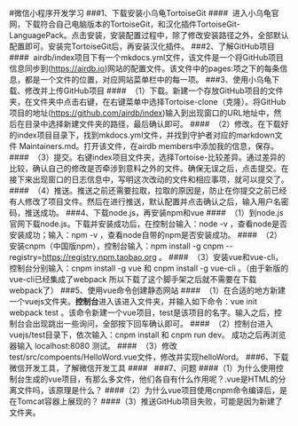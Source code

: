 #微信小程序开发学习
###1、下载安装小乌龟TortoiseGit
####&nbsp;&nbsp;进入小乌龟官网，下载符合自己电脑版本的TortoiseGit，和汉化插件TortoiseGit-LanguagePack。点击安装，安装配置过程中，除了修改安装路径之外，全部默认配置即可。安装完TortoiseGit后，再安装汉化插件。
###2、了解GitHub项目
####&nbsp;&nbsp;airdb/index项目下有一个mkdocs.yml文件，该文件是一个将GitHub项目信息同步到(https://airdb.io)网站的配置文件。该文件中的pages:项之下的每条信息，都是一个文件的位置，对应网站菜单栏中的每一项。
###3、使用小乌龟下载、修改并上传GitHub项目
####&nbsp;&nbsp;（1）下载。新建一个存放GitHub项目的文件夹，在文件夹中点击右键，在右键菜单中选择Tortoise-clone（克隆）。将GitHub项目的地址(https://github.com/airdb/index)输入到出现窗口的URL地址中，然后在目录中选择新建文件夹的路径，最后确认即可。
####&nbsp;&nbsp;（2）修改。在下载好的index项目目录下，找到mkdocs.yml文件，并找到守护者对应的markdown文件 Maintainers.md。打开该文件，在airdb members中添加我的信息，保存。
####&nbsp;&nbsp;（3）提交。右键index项目文件夹，选择Tortoise-比较差异。通过差异的比较，确认自己的修改是否牵涉到意料之外的文件。确保无误之后，点击提交。在接下来出现窗口的日志信息中，写明这次改动的文件和相应事项，就可以提交了。
####&nbsp;&nbsp;（4）推送。推送之前还需要拉取，拉取的原因是，防止在你提交之前已经有人修改了项目文件。然后在进行推送，默认配置并点击确认之后，输入用户名密码，推送成功。
###4、下载node.js，再安装npm和vue
####&nbsp;&nbsp;（1）到node.js官网下载node.js。下载并安装成功后，在控制台输入：node -v ，查看node是否安装成功；输入：npm -v ，查看node自带的npm是否安装成功。
####&nbsp;&nbsp;（2）安装cnpm（中国版npm），控制台输入：npm install -g cnpm --registry=https://registry.npm.taobao.org 。
####&nbsp;&nbsp;（3）安装vue和vue-cli，控制台分别输入：cnpm install -g vue 和 cnpm install -g vue-cli 。（由于新版的vue-cli已经集成了webpack 所以下载了这个脚手架之后就不需要在下载webpack了）
###5、使用vue命令创建静态网站
####&nbsp;&nbsp;（1）在合适的地方新建一个vuejs文件夹。**控制台**进入该进入文件夹，并输入如下命令：vue init webpack test 。该命令新建一个vue项目，test是该项目的名字。输入之后，控制台会出现跳出一些询问，全部按下回车确认即可。
####&nbsp;&nbsp;（2）控制台进入vuejs/test目录下，依次输入：cnpm install 和 cnpm run dev。 成功之后再浏览器输入 localhost:8080 测试。
####&nbsp;&nbsp;（3）修改test/src/compoents/HelloWord.vue文件，修改并实现helloWord。
###6、下载微信开发工具，了解微信开发工具
####&nbsp;&nbsp;
###7、问题
####（1）为什么使用控制台生成的vue项目，有那么多文件，他们各自有什么作用呢？.vue是HTML的分离文件吗，该原理是什么？
####（2）为什么vue项目使用cnpm命令编译后，是在Tomcat容器上展现的？
####（3）推送GitHub项目失败，可能是因为新建了文件夹。
